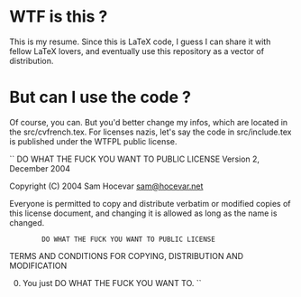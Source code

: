 # WTF is this ?
This is my resume. Since this is LaTeX code, I guess I can share it with fellow LaTeX lovers, and eventually use this repository as a vector of distribution.

# But can I use the code ?
Of course, you can. But you'd better change my infos, which are located in
the src/cvfrench.tex. For licenses nazis, let's say the code in src/include.tex
is published under the WTFPL public license.

``
            DO WHAT THE FUCK YOU WANT TO PUBLIC LICENSE
                    Version 2, December 2004

 Copyright (C) 2004 Sam Hocevar <sam@hocevar.net>

 Everyone is permitted to copy and distribute verbatim or modified
 copies of this license document, and changing it is allowed as long
 as the name is changed.

            DO WHAT THE FUCK YOU WANT TO PUBLIC LICENSE
   TERMS AND CONDITIONS FOR COPYING, DISTRIBUTION AND MODIFICATION

  0. You just DO WHAT THE FUCK YOU WANT TO.
``
